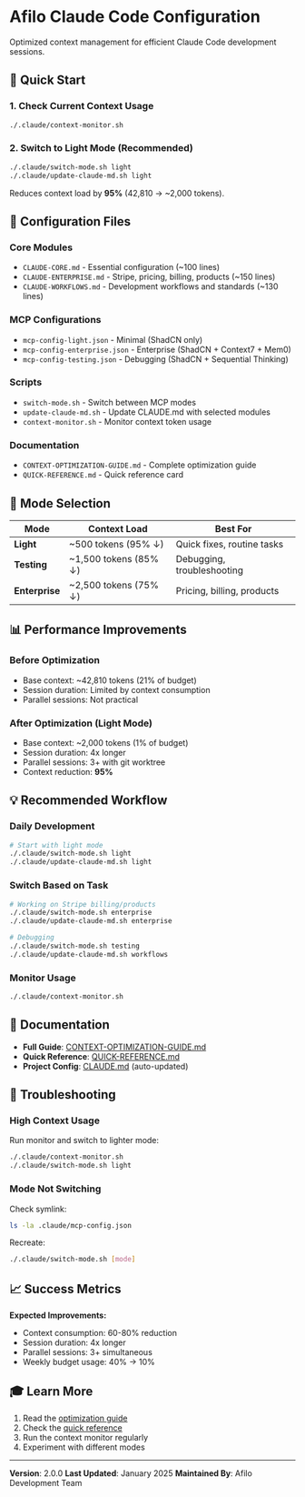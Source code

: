 # Afilo Claude Code Configuration

Optimized context management for efficient Claude Code development sessions.

## 🚀 Quick Start

### 1. Check Current Context Usage
```bash
./.claude/context-monitor.sh
```

### 2. Switch to Light Mode (Recommended)
```bash
./.claude/switch-mode.sh light
./.claude/update-claude-md.sh light
```

Reduces context load by **95%** (42,810 → ~2,000 tokens).

## 📁 Configuration Files

### Core Modules
- `CLAUDE-CORE.md` - Essential configuration (~100 lines)
- `CLAUDE-ENTERPRISE.md` - Stripe, pricing, billing, products (~150 lines)
- `CLAUDE-WORKFLOWS.md` - Development workflows and standards (~130 lines)

### MCP Configurations
- `mcp-config-light.json` - Minimal (ShadCN only)
- `mcp-config-enterprise.json` - Enterprise (ShadCN + Context7 + Mem0)
- `mcp-config-testing.json` - Debugging (ShadCN + Sequential Thinking)

### Scripts
- `switch-mode.sh` - Switch between MCP modes
- `update-claude-md.sh` - Update CLAUDE.md with selected modules
- `context-monitor.sh` - Monitor context token usage

### Documentation
- `CONTEXT-OPTIMIZATION-GUIDE.md` - Complete optimization guide
- `QUICK-REFERENCE.md` - Quick reference card

## 🎯 Mode Selection

| Mode | Context Load | Best For |
|------|--------------|----------|
| **Light** | ~500 tokens (95% ↓) | Quick fixes, routine tasks |
| **Testing** | ~1,500 tokens (85% ↓) | Debugging, troubleshooting |
| **Enterprise** | ~2,500 tokens (75% ↓) | Pricing, billing, products |

## 📊 Performance Improvements

### Before Optimization
- Base context: ~42,810 tokens (21% of budget)
- Session duration: Limited by context consumption
- Parallel sessions: Not practical

### After Optimization (Light Mode)
- Base context: ~2,000 tokens (1% of budget)
- Session duration: 4x longer
- Parallel sessions: 3+ with git worktree
- Context reduction: **95%**

## 💡 Recommended Workflow

### Daily Development
```bash
# Start with light mode
./.claude/switch-mode.sh light
./.claude/update-claude-md.sh light
```

### Switch Based on Task
```bash
# Working on Stripe billing/products
./.claude/switch-mode.sh enterprise
./.claude/update-claude-md.sh enterprise

# Debugging
./.claude/switch-mode.sh testing
./.claude/update-claude-md.sh workflows
```

### Monitor Usage
```bash
./.claude/context-monitor.sh
```

## 📖 Documentation

- **Full Guide**: [CONTEXT-OPTIMIZATION-GUIDE.md](./CONTEXT-OPTIMIZATION-GUIDE.md)
- **Quick Reference**: [QUICK-REFERENCE.md](./QUICK-REFERENCE.md)
- **Project Config**: [CLAUDE.md](../CLAUDE.md) (auto-updated)

## 🔧 Troubleshooting

### High Context Usage
Run monitor and switch to lighter mode:
```bash
./.claude/context-monitor.sh
./.claude/switch-mode.sh light
```

### Mode Not Switching
Check symlink:
```bash
ls -la .claude/mcp-config.json
```

Recreate:
```bash
./.claude/switch-mode.sh [mode]
```

## 📈 Success Metrics

**Expected Improvements:**
- Context consumption: 60-80% reduction
- Session duration: 4x longer
- Parallel sessions: 3+ simultaneous
- Weekly budget usage: 40% → 10%

## 🎓 Learn More

1. Read the [optimization guide](./CONTEXT-OPTIMIZATION-GUIDE.md)
2. Check the [quick reference](./QUICK-REFERENCE.md)
3. Run the context monitor regularly
4. Experiment with different modes

---

**Version**: 2.0.0
**Last Updated**: January 2025
**Maintained By**: Afilo Development Team
